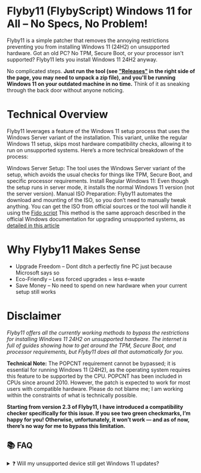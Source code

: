 # Flyby11 (FlybyScript) Windows 11 for All – No Specs, No Problem!
Flyby11 is a simple patcher that removes the annoying restrictions preventing you from installing Windows 11 (24H2) on unsupported hardware. Got an old PC? No TPM, Secure Boot, or your processor isn't supported? Flyby11 lets you install Windows 11 24H2 anyway.

No complicated steps. 
**Just run the tool (see ["Releases"](https://github.com/builtbybel/Flyby11/releases/latest) in the right side of the page, you may need to unpack a zip file), and you'll be running Windows 11 on your outdated machine in no time.**
Think of it as sneaking through the back door without anyone noticing.

# Technical Overview
Flyby11 leverages a feature of the Windows 11 setup process that uses the Windows Server variant of the installation. This variant, unlike the regular Windows 11 setup, skips most hardware compatibility checks, allowing it to run on unsupported systems. Here’s a more technical breakdown of the process:

Windows Server Setup: The tool uses the Windows Server variant of the setup, which avoids the usual checks for things like TPM, Secure Boot, and specific processor requirements.
Install Regular Windows 11: Even though the setup runs in server mode, it installs the normal Windows 11 version (not the server version).
Manual ISO Preparation: Flyby11 automates the download and mounting of the ISO, so you don’t need to manually tweak anything. You can get the ISO from official sources or the tool will handle it using the [Fido script](https://github.com/pbatard/Fido)
This method is the same approach described in the official Windows documentation for upgrading unsupported systems, as [detailed in this article](https://support.microsoft.com/en-us/windows/ways-to-install-windows-11-e0edbbfb-cfc5-4011-868b-2ce77ac7c70e)

# Why Flyby11 Makes Sense
- Upgrade Freedom – Dont ditch a perfectly fine PC just because Microsoft says so
- Eco-Friendly – Less forced upgrades = less e-waste
- Save Money – No need to spend on new hardware when your current setup still works

# Disclaimer
_Flyby11 offers all the currently working methods to bypass the restrictions for installing Windows 11 24H2 on unsupported hardware. The internet is full of guides showing how to get around the TPM, Secure Boot, and processor requirements, but Flyby11 does all that automatically for you._

**Technical Note:** 
The POPCNT requirement cannot be bypassed; it is essential for running Windows 11 (24H2), as the operating system requires this feature to be supported by the CPU. POPCNT has been included in CPUs since around 2010. However, the patch is expected to work for most users with compatible hardware. Please do not blame me; I am working within the constraints of what is technically possible.

**Starting from version 2.3 of Flyby11, I have introduced a compatibility checker specifically for this issue. If you see two green checkmarks, I’m happy for you! Otherwise, unfortunately, it won’t work — and as of now, there’s no way for me to bypass this limitation.**

## 📚 FAQ

<details>
<summary>❓ Will my unsupported device still get Windows 11 updates?</summary>

**Short answer:** Yes — for now. But there are no guarantees.

Microsoft says: _"These devices aren't guaranteed to receive updates."_  
📄 [Source – Microsoft Support](https://support.microsoft.com/en-us/windows/ways-to-install-windows-11-50d52136-c2d7-4013-8c20-067e607dd5f6)

In reality, most unsupported devices **still receive monthly security and quality updates**, just like supported ones.

However:

- 🔄 You likely **won’t get major version/feature updates** (like 24H2) unless you install them manually.
- ⚙️ Future updates might depend on newer hardware features and fail to install.
- 🛡️ Regular updates **work for now**, but Microsoft can change that anytime.
- 🚫 There’s always a risk of updates being blocked in the future.

**Bottom line:** Normal updates work today — but you’re technically on your own.  
If you’re using unsupported hardware, you probably already know the deal. 😎

</details>

